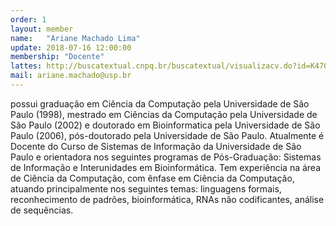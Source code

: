 ```yaml
---
order: 1
layout: member
name:   "Ariane Machado Lima"
update: 2018-07-16 12:00:00
membership: "Docente"
lattes: http://buscatextual.cnpq.br/buscatextual/visualizacv.do?id=K4703763H4"
mail: ariane.machado@usp.br
---
```


possui graduação em Ciência da Computação pela Universidade de São Paulo (1998), mestrado em Ciências da Computação pela Universidade de São Paulo (2002) e doutorado em Bioinformatica pela Universidade de São Paulo (2006), pós-doutorado pela Universidade de São Paulo. Atualmente é Docente do Curso de Sistemas de Informação da Universidade de São Paulo e orientadora nos seguintes programas de Pós-Graduação: Sistemas de Informação e Interunidades em Bioinformática. Tem experiência na área de Ciência da Computação, com ênfase em Ciência da Computação, atuando principalmente nos seguintes temas: linguagens formais, reconhecimento de padrões, bioinformática, RNAs não codificantes, análise de sequências.
